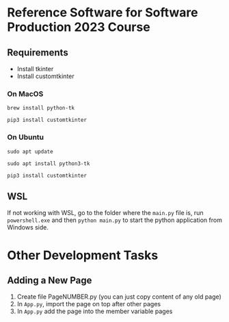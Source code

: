 # Reference Software for Software Production 2023 Course

## Requirements

- Install tkinter
- Install customtkinter

### On MacOS

```brew install python-tk```

```pip3 install customtkinter```

### On Ubuntu

```sudo apt update```

```sudo apt install python3-tk```

```pip3 install customtkinter```

## WSL

If not working with WSL, go to the folder where the `main.py` file is, run `powershell.exe` and then `python main.py` to start the python application from Windows side.

# Other Development Tasks

## Adding a New Page

1. Create file PageNUMBER.py (you can just copy content of any old page)
2. In `App.py`, import the page on top after other pages
3. In `App.py` add the page into the member variable pages